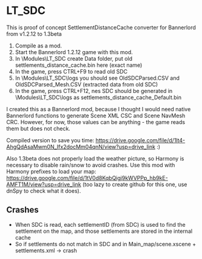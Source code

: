 # LT_SDC

This is proof of concept SettlementDistanceCache converter for Bannerlord from v1.2.12 to 1.3beta

1. Compile as a mod.
2. Start the Bannerlord 1.2.12 game with this mod.
3. In \Modules\LT_SDC create Data folder, put old settlements_distance_cache.bin here (exact name)
4. In the game, press CTRL+F9 to read old SDC
5. In \Modules\LT_SDC\logs you should see OldSDCParsed.CSV and OldSDCParsed_Mesh.CSV (extracted data from old SDC)
6. In the game, press CTRL+F12, nes SDC should be generated in \Modules\LT_SDC\logs as settlements_distance_cache_Default.bin


I created this as a Bannerlord mod, because I thought I would need native Bannerlord functions to generate Scene XML CSC and Scene NavMesh CRC. However, for now, those values can be anything - the game reads them but does not check.


Compiled version to save you time: https://drive.google.com/file/d/1lt4-AhgQdAsaMwm0N_Ifx2docMm04qnN/view?usp=drive_link :)


Also 1.3beta does not properly load the weather picture, so Harmony is necessary to disable rain/snow to avoid crashes. Use this mod with Harmony prefixes to load your map: https://drive.google.com/file/d/1tV0d8KqbQigj9kWVPPp_hb9kE-AMFT1M/view?usp=drive_link (too lazy to create github for this one, use dnSpy to check what it does).

## Crashes

* When SDC is read, each settlementID (from SDC) is used to find the settlement on the map, and those settlements are stored in the internal cache
* So if settlements do not match in SDC and in Main_map/scene.xscene + settlements.xml -> crash
